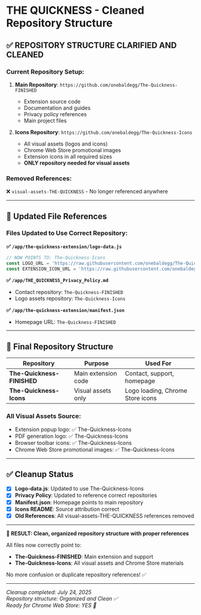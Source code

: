# THE QUICKNESS - Cleaned Repository Structure

## ✅ REPOSITORY STRUCTURE CLARIFIED AND CLEANED

### **Current Repository Setup:**

1. **Main Repository**: `https://github.com/onebaldegg/The-Quickness-FINISHED`
   - Extension source code
   - Documentation and guides
   - Privacy policy references
   - Main project files

2. **Icons Repository**: `https://github.com/onebaldegg/The-Quickness-Icons`
   - All visual assets (logos and icons)
   - Chrome Web Store promotional images
   - Extension icons in all required sizes
   - **ONLY repository needed for visual assets**

### **Removed References:**
❌ `visual-assets-THE-QUICKNESS` - No longer referenced anywhere

---

## 📁 Updated File References

### **Files Updated to Use Correct Repository:**

**✅ `/app/the-quickness-extension/logo-data.js`**
```javascript
// NOW POINTS TO: The-Quickness-Icons
const LOGO_URL = 'https://raw.githubusercontent.com/onebaldegg/The-Quickness-Icons/main/The%20Quickness%20Extension%20Icon%201024x10124.png';
const EXTENSION_ICON_URL = 'https://raw.githubusercontent.com/onebaldegg/The-Quickness-Icons/main/The%20Quickness%20Extension%20Icon%2048x48.png';
```

**✅ `/app/THE_QUICKNESS_Privacy_Policy.md`**
- Contact repository: `The-Quickness-FINISHED`
- Logo assets repository: `The-Quickness-Icons`

**✅ `/app/the-quickness-extension/manifest.json`**
- Homepage URL: `The-Quickness-FINISHED`

---

## 🎯 Final Repository Structure

| Repository | Purpose | Used For |
|------------|---------|----------|
| **The-Quickness-FINISHED** | Main extension code | Contact, support, homepage |
| **The-Quickness-Icons** | Visual assets only | Logo loading, Chrome Store icons |

### **All Visual Assets Source:**
- Extension popup logo: ✅ The-Quickness-Icons
- PDF generation logo: ✅ The-Quickness-Icons  
- Browser toolbar icons: ✅ The-Quickness-Icons
- Chrome Web Store promotional images: ✅ The-Quickness-Icons

---

## ✅ Cleanup Status

- [x] **Logo-data.js**: Updated to use The-Quickness-Icons
- [x] **Privacy Policy**: Updated to reference correct repositories
- [x] **Manifest.json**: Homepage points to main repository
- [x] **Icons README**: Source attribution correct
- [x] **Old References**: All visual-assets-THE-QUICKNESS references removed

---

**🎯 RESULT: Clean, organized repository structure with proper references**

All files now correctly point to:
- **The-Quickness-FINISHED**: Main extension and support
- **The-Quickness-Icons**: All visual assets and Chrome Store materials

No more confusion or duplicate repository references! ✅

---

*Cleanup completed: July 24, 2025*  
*Repository structure: Organized and Clean ✅*  
*Ready for Chrome Web Store: YES 🚀*